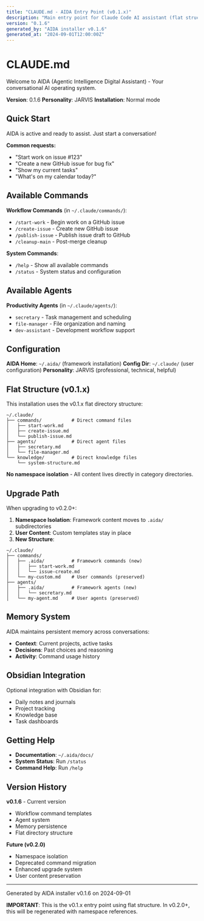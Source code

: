 ```yaml
---
title: "CLAUDE.md - AIDA Entry Point (v0.1.x)"
description: "Main entry point for Claude Code AI assistant (flat structure)"
version: "0.1.6"
generated_by: "AIDA installer v0.1.6"
generated_at: "2024-09-01T12:00:00Z"
---
```


# CLAUDE.md

Welcome to AIDA (Agentic Intelligence Digital Assistant) - Your conversational AI operating system.

**Version**: 0.1.6
**Personality**: JARVIS
**Installation**: Normal mode

## Quick Start

AIDA is active and ready to assist. Just start a conversation!

**Common requests:**

- "Start work on issue #123"
- "Create a new GitHub issue for bug fix"
- "Show my current tasks"
- "What's on my calendar today?"

## Available Commands

**Workflow Commands** (in `~/.claude/commands/`):

- `/start-work` - Begin work on a GitHub issue
- `/create-issue` - Create new GitHub issue
- `/publish-issue` - Publish issue draft to GitHub
- `/cleanup-main` - Post-merge cleanup

**System Commands**:

- `/help` - Show all available commands
- `/status` - System status and configuration

## Available Agents

**Productivity Agents** (in `~/.claude/agents/`):

- `secretary` - Task management and scheduling
- `file-manager` - File organization and naming
- `dev-assistant` - Development workflow support

## Configuration

**AIDA Home**: `~/.aida/` (framework installation)
**Config Dir**: `~/.claude/` (user configuration)
**Personality**: JARVIS (professional, technical, helpful)

## Flat Structure (v0.1.x)

This installation uses the v0.1.x flat directory structure:

```text
~/.claude/
├── commands/           # Direct command files
│   ├── start-work.md
│   ├── create-issue.md
│   └── publish-issue.md
├── agents/             # Direct agent files
│   ├── secretary.md
│   └── file-manager.md
└── knowledge/          # Direct knowledge files
    └── system-structure.md
```

**No namespace isolation** - All content lives directly in category directories.

## Upgrade Path

When upgrading to v0.2.0+:

1. **Namespace Isolation**: Framework content moves to `.aida/` subdirectories
2. **User Content**: Custom templates stay in place
3. **New Structure**:

```text
~/.claude/
├── commands/
│   ├── .aida/          # Framework commands (new)
│   │   ├── start-work.md
│   │   └── issue-create.md
│   └── my-custom.md    # User commands (preserved)
├── agents/
│   ├── .aida/          # Framework agents (new)
│   │   └── secretary.md
│   └── my-agent.md     # User agents (preserved)
```

## Memory System

AIDA maintains persistent memory across conversations:

- **Context**: Current projects, active tasks
- **Decisions**: Past choices and reasoning
- **Activity**: Command usage history

## Obsidian Integration

Optional integration with Obsidian for:

- Daily notes and journals
- Project tracking
- Knowledge base
- Task dashboards

## Getting Help

- **Documentation**: `~/.aida/docs/`
- **System Status**: Run `/status`
- **Command Help**: Run `/help`

## Version History

**v0.1.6** - Current version

- Workflow command templates
- Agent system
- Memory persistence
- Flat directory structure

**Future (v0.2.0)**

- Namespace isolation
- Deprecated command migration
- Enhanced upgrade system
- User content preservation

---

Generated by AIDA installer v0.1.6 on 2024-09-01

**IMPORTANT**: This is the v0.1.x entry point using flat structure. In v0.2.0+, this will be regenerated with namespace references.
